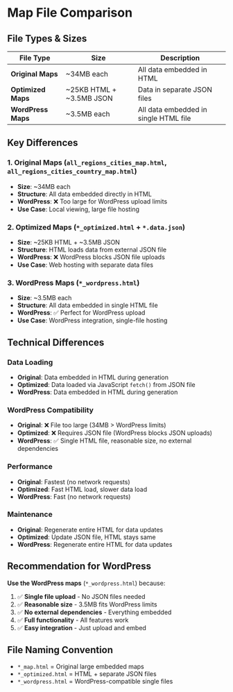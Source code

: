 # Map File Comparison

## File Types & Sizes

| File Type | Size | Description |
|-----------|------|-------------|
| **Original Maps** | ~34MB each | All data embedded in HTML |
| **Optimized Maps** | ~25KB HTML + ~3.5MB JSON | Data in separate JSON files |
| **WordPress Maps** | ~3.5MB each | All data embedded in single HTML file |

## Key Differences

### 1. **Original Maps** (`all_regions_cities_map.html`, `all_regions_cities_country_map.html`)
- **Size**: ~34MB each
- **Structure**: All data embedded directly in HTML
- **WordPress**: ❌ Too large for WordPress upload limits
- **Use Case**: Local viewing, large file hosting

### 2. **Optimized Maps** (`*_optimized.html` + `*.data.json`)
- **Size**: ~25KB HTML + ~3.5MB JSON
- **Structure**: HTML loads data from external JSON file
- **WordPress**: ❌ WordPress blocks JSON file uploads
- **Use Case**: Web hosting with separate data files

### 3. **WordPress Maps** (`*_wordpress.html`)
- **Size**: ~3.5MB each
- **Structure**: All data embedded in single HTML file
- **WordPress**: ✅ Perfect for WordPress upload
- **Use Case**: WordPress integration, single-file hosting

## Technical Differences

### Data Loading
- **Original**: Data embedded in HTML during generation
- **Optimized**: Data loaded via JavaScript `fetch()` from JSON file
- **WordPress**: Data embedded in HTML during generation

### WordPress Compatibility
- **Original**: ❌ File too large (34MB > WordPress limits)
- **Optimized**: ❌ Requires JSON file (WordPress blocks JSON uploads)
- **WordPress**: ✅ Single HTML file, reasonable size, no external dependencies

### Performance
- **Original**: Fastest (no network requests)
- **Optimized**: Fast HTML load, slower data load
- **WordPress**: Fast (no network requests)

### Maintenance
- **Original**: Regenerate entire HTML for data updates
- **Optimized**: Update JSON file, HTML stays same
- **WordPress**: Regenerate entire HTML for data updates

## Recommendation for WordPress

**Use the WordPress maps** (`*_wordpress.html`) because:

1. ✅ **Single file upload** - No JSON files needed
2. ✅ **Reasonable size** - 3.5MB fits WordPress limits
3. ✅ **No external dependencies** - Everything embedded
4. ✅ **Full functionality** - All features work
5. ✅ **Easy integration** - Just upload and embed

## File Naming Convention

- `*_map.html` = Original large embedded maps
- `*_optimized.html` = HTML + separate JSON files
- `*_wordpress.html` = WordPress-compatible single files
